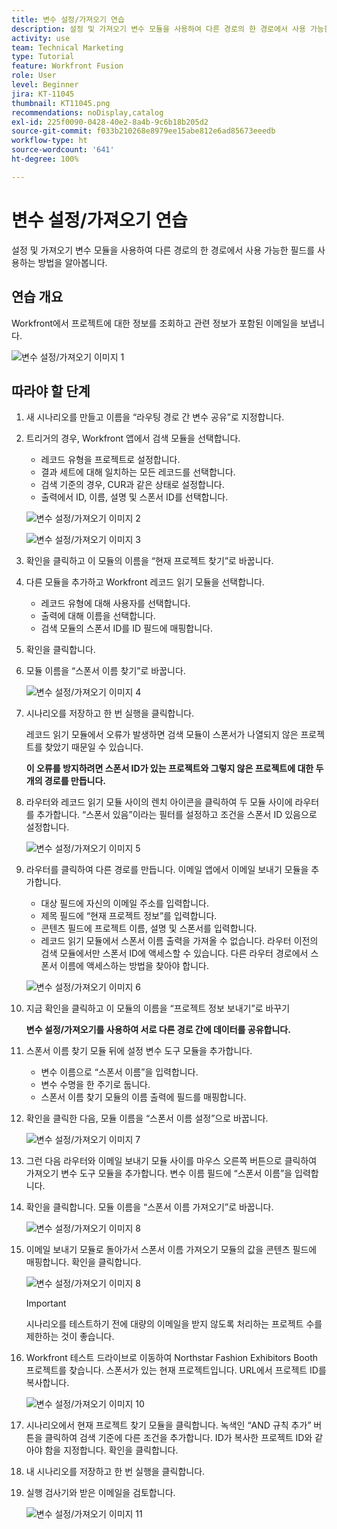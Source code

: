 ```yaml
---
title: 변수 설정/가져오기 연습
description: 설정 및 가져오기 변수 모듈을 사용하여 다른 경로의 한 경로에서 사용 가능한 필드를 사용하는 방법을 알아봅니다.
activity: use
team: Technical Marketing
type: Tutorial
feature: Workfront Fusion
role: User
level: Beginner
jira: KT-11045
thumbnail: KT11045.png
recommendations: noDisplay,catalog
exl-id: 225f0090-0428-40e2-8a4b-9c6b18b205d2
source-git-commit: f033b210268e8979ee15abe812e6ad85673eeedb
workflow-type: ht
source-wordcount: '641'
ht-degree: 100%

---
```


# 변수 설정/가져오기 연습

설정 및 가져오기 변수 모듈을 사용하여 다른 경로의 한 경로에서 사용 가능한 필드를 사용하는 방법을 알아봅니다.

## 연습 개요

Workfront에서 프로젝트에 대한 정보를 조회하고 관련 정보가 포함된 이메일을 보냅니다.

![변수 설정/가져오기 이미지 1](../12-exercises/assets/set-get-variables-walkthrough-1.png)

## 따라야 할 단계

1. 새 시나리오를 만들고 이름을 “라우팅 경로 간 변수 공유”로 지정합니다.
1. 트리거의 경우, Workfront 앱에서 검색 모듈을 선택합니다.

   + 레코드 유형을 프로젝트로 설정합니다.
   + 결과 세트에 대해 일치하는 모든 레코드를 선택합니다.
   + 검색 기준의 경우, CUR과 같은 상태로 설정합니다.
   + 출력에서 ID, 이름, 설명 및 스폰서 ID를 선택합니다.

   ![변수 설정/가져오기 이미지 2](../12-exercises/assets/set-get-variables-walkthrough-2.png)

   ![변수 설정/가져오기 이미지 3](../12-exercises/assets/set-get-variables-walkthrough-3.png)

1. 확인을 클릭하고 이 모듈의 이름을 “현재 프로젝트 찾기”로 바꿉니다.
1. 다른 모듈을 추가하고 Workfront 레코드 읽기 모듈을 선택합니다.

   + 레코드 유형에 대해 사용자를 선택합니다.
   + 출력에 대해 이름을 선택합니다.
   + 검색 모듈의 스폰서 ID를 ID 필드에 매핑합니다.

1. 확인을 클릭합니다.
1. 모듈 이름을 “스폰서 이름 찾기”로 바꿉니다.

   ![변수 설정/가져오기 이미지 4](../12-exercises/assets/set-get-variables-walkthrough-4.png)

1. 시나리오를 저장하고 한 번 실행을 클릭합니다.

   레코드 읽기 모듈에서 오류가 발생하면 검색 모듈이 스폰서가 나열되지 않은 프로젝트를 찾았기 때문일 수 있습니다.

   **이 오류를 방지하려면 스폰서 ID가 있는 프로젝트와 그렇지 않은 프로젝트에 대한 두 개의 경로를 만듭니다.**

1. 라우터와 레코드 읽기 모듈 사이의 렌치 아이콘을 클릭하여 두 모듈 사이에 라우터를 추가합니다. “스폰서 있음”이라는 필터를 설정하고 조건을 스폰서 ID 있음으로 설정합니다.

   ![변수 설정/가져오기 이미지 5](../12-exercises/assets/set-get-variables-walkthrough-5.png)

1. 라우터를 클릭하여 다른 경로를 만듭니다. 이메일 앱에서 이메일 보내기 모듈을 추가합니다.

   + 대상 필드에 자신의 이메일 주소를 입력합니다.
   + 제목 필드에 “현재 프로젝트 정보”를 입력합니다.
   + 콘텐츠 필드에 프로젝트 이름, 설명 및 스폰서를 입력합니다.
   + 레코드 읽기 모듈에서 스폰서 이름 출력을 가져올 수 없습니다. 라우터 이전의 검색 모듈에서만 스폰서 ID에 액세스할 수 있습니다. 다른 라우터 경로에서 스폰서 이름에 액세스하는 방법을 찾아야 합니다.

   ![변수 설정/가져오기 이미지 6](../12-exercises/assets/set-get-variables-walkthrough-6.png)

1. 지금 확인을 클릭하고 이 모듈의 이름을 “프로젝트 정보 보내기”로 바꾸기

   **변수 설정/가져오기를 사용하여 서로 다른 경로 간에 데이터를 공유합니다.**

1. 스폰서 이름 찾기 모듈 뒤에 설정 변수 도구 모듈을 추가합니다.

   + 변수 이름으로 “스폰서 이름”을 입력합니다.
   + 변수 수명을 한 주기로 둡니다.
   + 스폰서 이름 찾기 모듈의 이름 출력에 필드를 매핑합니다.

1. 확인을 클릭한 다음, 모듈 이름을 “스폰서 이름 설정”으로 바꿉니다.

   ![변수 설정/가져오기 이미지 7](../12-exercises/assets/set-get-variables-walkthrough-7.png)

1. 그런 다음 라우터와 이메일 보내기 모듈 사이를 마우스 오른쪽 버튼으로 클릭하여 가져오기 변수 도구 모듈을 추가합니다. 변수 이름 필드에 “스폰서 이름”을 입력합니다.
1. 확인을 클릭합니다. 모듈 이름을 “스폰서 이름 가져오기”로 바꿉니다.

   ![변수 설정/가져오기 이미지 8](../12-exercises/assets/set-get-variables-walkthrough-8.png)

1. 이메일 보내기 모듈로 돌아가서 스폰서 이름 가져오기 모듈의 값을 콘텐츠 필드에 매핑합니다. 확인을 클릭합니다.

   ![변수 설정/가져오기 이미지 8](../12-exercises/assets/set-get-variables-walkthrough-8.png)

   >[!IMPORTANT]
   >
   >시나리오를 테스트하기 전에 대량의 이메일을 받지 않도록 처리하는 프로젝트 수를 제한하는 것이 좋습니다.

1. Workfront 테스트 드라이브로 이동하여 Northstar Fashion Exhibitors Booth 프로젝트를 찾습니다. 스폰서가 있는 현재 프로젝트입니다. URL에서 프로젝트 ID를 복사합니다.

   ![변수 설정/가져오기 이미지 10](../12-exercises/assets/set-get-variables-walkthrough-10.png)

1. 시나리오에서 현재 프로젝트 찾기 모듈을 클릭합니다. 녹색인 “AND 규칙 추가” 버튼을 클릭하여 검색 기준에 다른 조건을 추가합니다. ID가 복사한 프로젝트 ID와 같아야 함을 지정합니다. 확인을 클릭합니다.
1. 내 시나리오를 저장하고 한 번 실행을 클릭합니다.
1. 실행 검사기와 받은 이메일을 검토합니다.

   ![변수 설정/가져오기 이미지 11](../12-exercises/assets/set-get-variables-walkthrough-11.png)
